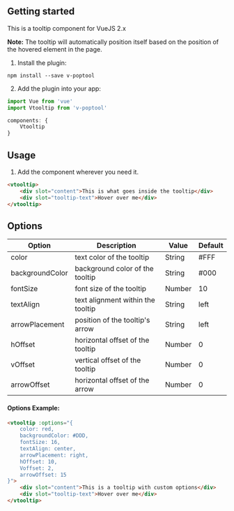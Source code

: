 ## Getting started
This is a tooltip component for VueJS 2.x

**Note:** The tooltip will automatically position itself based on the position of the hovered element in the page.

1. Install the plugin:
```
npm install --save v-poptool
```

2. Add the plugin into your app:
```javascript
import Vue from 'vue'
import Vtooltip from 'v-poptool'

components: {
    Vtooltip
}
```

## Usage
1. Add the component wherever you need it.
```html
<vtooltip>
    <div slot="content">This is what goes inside the tooltip</div>
    <div slot="tooltip-text">Hover over me</div>
</vtooltip>
```

## Options
| Option             | Description                                                      | Value                  | Default  |
|--------------------|------------------------------------------------------------------|------------------------|----------|
| color            | text color of the tooltip                                  | String                | #FFF  |
| backgroundColor          | background color of the tooltip                              | String | #000         |
| fontSize         | font size of the tooltip                             | Number | 10          |
| textAlign             | text alignment within the tooltip                                     | String                 | left         |
| arrowPlacement              | position of the tooltip's arrow                | String                | left  |
| hOffset         | horizontal offset of the tooltip                                          | Number                 |  0        |
| vOffset         | vertical offset of the tooltip                                          | Number                 |  0        |
| arrowOffset  | horizontal offset of the arrow | Number                | 0  |

#### Options Example:
```html
<vtooltip :options="{
	color: red,
    backgroundColor: #DDD,
    fontSize: 16,
    textAlign: center,
    arrowPlacement: right,
    hOffset: 10,
    Voffset: 2,
    arrowOffset: 15
}">
    <div slot="content">This is a tooltip with custom options</div>
    <div slot="tooltip-text">Hover over me</div>
</vtooltip>

```
